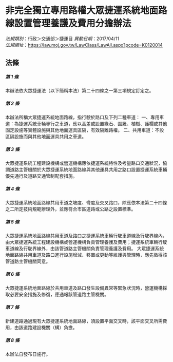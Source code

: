 # 非完全獨立專用路權大眾捷運系統地面路線設置管理養護及費用分擔辦法

*法規類別*：行政＞交通部＞捷運目
*異動日期*：2017/04/11  
*法規網址*：https://law.moj.gov.tw/LawClass/LawAll.aspx?pcode=K0120014



## 法條
##### 第 1 條
本辦法依大眾捷運法（以下簡稱本法）第二十四條之一第三項規定訂定之。

##### 第 2 條
本辦法所稱大眾捷運系統地面路線，指行駛於路口及下列二種車道：
一、專用車道：為捷運系統車輛專行之車道，應以高差或設置緣石、圍籬、植樹、護欄或其他固定設施等實體設施與其他地面運具區隔，有效隔離路權。
二、共用車道：不設區隔設施而與其他地面運具共用之車道。

##### 第 3 條
大眾捷運系統工程建設機構或營運機構應依捷運系統特性及考量路口交通狀況，協調道路主管機關於大眾捷運系統地面路線與其他運具共用之路口設置捷運系統車輛優先通行及道路交通管制配套措施。

##### 第 4 條
大眾捷運系統地面路線共用車道之坡度、彎度及交叉路口，除應依本法第二十四條之二所定技術規範辦理外，並應符合市區道路或公路之設置標準。

##### 第 5 條
大眾捷運系統地面路線共用車道及路口之捷運系統車輛行駛車道線及行駛界線內，由大眾捷運系統工程建設機構或營運機構負責管理養護及費用；捷運系統車輛行駛車道線及行駛界線外，由該管道路主管機關負責管理養護及費用。
大眾捷運系統地面路線共用車道及路口進行設施增減、移置或更動等維護與管理時，應先徵得該管道路主管機關同意。

##### 第 6 條
大眾捷運系統地面路線於共用車道及路口發生設備異常等緊急狀況時，營運機構採取必要安全措施及修復，應通報該管道路主管機關。

##### 第 7 條
新建道路通過現有大眾捷運系統地面路線，須設置平面交叉時，該平面交叉所需費用，由該道路建設機關（構）負擔。

##### 第 8 條
本辦法自發布日施行。


